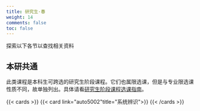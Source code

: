 ```yaml
---
title: 研究生·春
weight: 14
comments: false
toc: false
---
```

探索以下各节以查找相关资料
## 本研共通
此类课程是本科生可跨选的研究生阶段课程。它们也属限选课，但是与专业限选课性质不同，故单独列出。具体请看[研究生阶段课程选课指南](https://hoa.moe/blog/master-phd-course-selection/)。
<!--more-->
{{< cards >}}
{{< card link="auto5002"title="系统辨识">}}
{{< /cards >}}
